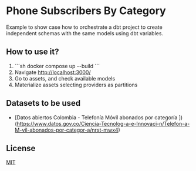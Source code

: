 # Phone Subscribers By Category

Example to show case how to orchestrate a dbt project to create independent schemas with the same models using dbt variables.

## How to use it?

1. ´´´sh
docker compose up --build
´´´
2. Navigate <http://localhost:3000/>
3. Go to assets, and check available models
4. Materialize assets selecting providers as partitions

## Datasets to be used

- [Datos abiertos Colombia - Telefonía Móvil abonados por categoría ])(<https://www.datos.gov.co/Ciencia-Tecnolog-a-e-Innovaci-n/Telefon-a-M-vil-abonados-por-categor-a/nrst-mwx4>)

## License

[MIT](https://choosealicense.com/licenses/mit/)